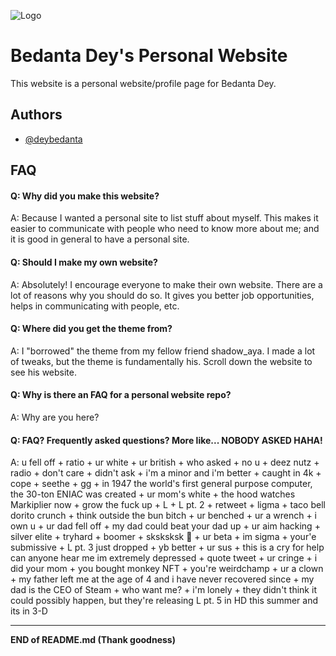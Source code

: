 
![Logo](https://deybedanta.github.io/Media/logo.png)


# Bedanta Dey's Personal Website

This website is a personal website/profile page for Bedanta Dey.




## Authors

- [@deybedanta](https://www.github.com/deybedanta)


## FAQ

#### Q: Why did you make this website?

A: Because I wanted a personal site to list stuff about myself. This makes it easier to communicate with people who need to know more about me; and it is good in general to have a personal site.

#### Q: Should I make my own website?

A: Absolutely! I encourage everyone to make their own website. There are a lot of reasons why you should do so. It gives you better job opportunities, helps in communicating with people, etc.

#### Q: Where did you get the theme from?

A: I "borrowed" the theme from my fellow friend shadow_aya. I made a lot of tweaks, but the theme is fundamentally his. Scroll down the website to see his website.

#### Q: Why is there an FAQ for a personal website repo?

A: Why are you here?

#### Q: FAQ? Frequently asked questions? More like... NOBODY ASKED HAHA!

A: u fell off + ratio + ur white + ur british + who asked + no u + deez nutz + radio + don't care + didn't ask + i'm a minor and i'm better + caught in 4k + cope + seethe + gg + in 1947 the world's first general purpose computer, the 30-ton ENIAC was created + ur mom's white + the hood watches Markiplier now + grow the fuck up + L + L pt. 2 + retweet + ligma + taco bell dorito crunch + think outside the bun bitch + ur benched + ur a wrench + i own u  + ur dad fell off + my dad could beat your dad up + ur aim hacking + silver elite + tryhard + boomer + sksksksk 💅 + ur beta + im sigma + your'e submissive + L pt. 3 just dropped + yb better + ur sus + this is a cry for help can anyone hear me im extremely depressed + quote tweet + ur cringe + i did your mom + you bought monkey NFT +  you're weirdchamp + ur a clown + my father left me at the age of 4 and i have never recovered since + my dad is the CEO of Steam + who want me? + i'm lonely + they didn't think it could possibly happen, but they're releasing L pt. 5 in HD this summer and its in 3-D


---

**END of README.md (Thank goodness)**
